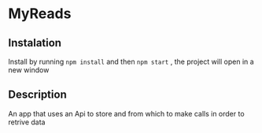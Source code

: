 # MyReads

## Instalation

Install by running `npm install` and then `npm start` , the project will open in a new window

## Description

An app that uses an Api to store and from which to make calls in order to retrive data
